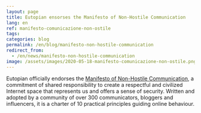 ```yaml
---
layout: page
title: Eutopian ensorses the Manifesto of Non-Hostile Communication
lang: en
ref: manifesto-comunicazione-non-ostile
tags:
categories: blog
permalink: /en/blog/manifesto-non-hostile-communication
redirect_from:
  - /en/news/manifesto-non-hostile-communication
image: /assets/images/2020-05-18-manifesto-comunicazione-non-ostile.png
---
```


Eutopian officially endorses the [Manifesto of Non-Hostile
Communication](https://paroleostili.it/manifesto/?lang=en), a commitment of
shared responsibility to create a respectful and civilized Internet space that
represents us and offers a sense of security. Written and adopted by a
community of over 300 communicators, bloggers and influencers, it is a charter
of 10 practical principles guiding online behaviour.
